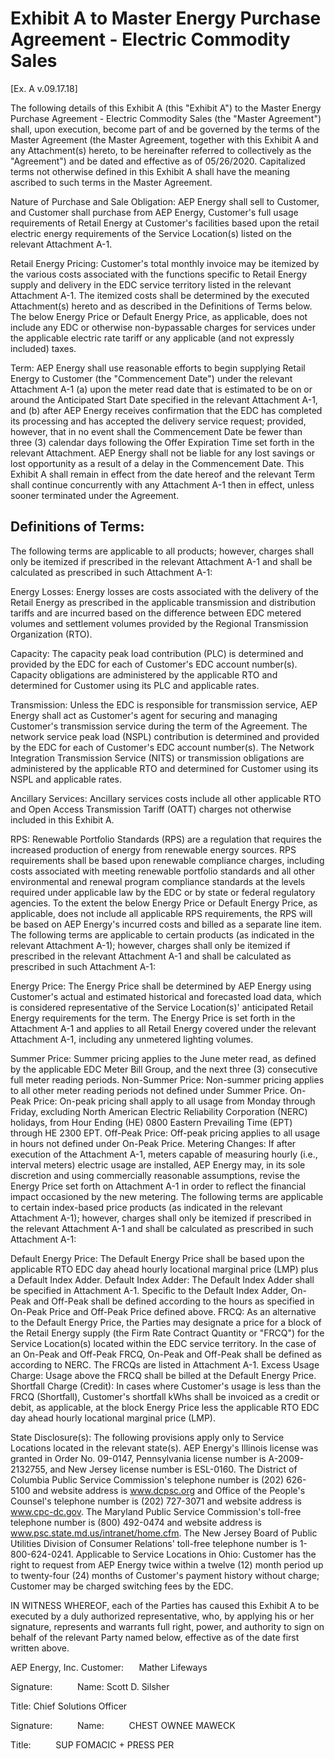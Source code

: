# Exhibit A to Master Energy Purchase Agreement - Electric Commodity Sales 

[Ex. A v.09.17.18]

The following details of this Exhibit A (this "Exhibit A") to the Master Energy Purchase Agreement - Electric Commodity Sales (the "Master Agreement") shall, upon execution, become part of and be governed by the terms of the Master Agreement (the Master Agreement, together with this Exhibit A and any Attachment(s) hereto, to be hereinafter referred to collectively as the "Agreement") and be dated and effective as of 05/26/2020. Capitalized terms not otherwise defined in this Exhibit A shall have the meaning ascribed to such terms in the Master Agreement.

Nature of Purchase and Sale Obligation: AEP Energy shall sell to Customer, and Customer shall purchase from AEP Energy, Customer's full usage requirements of Retail Energy at Customer's facilities based upon the retail electric energy requirements of the Service Location(s) listed on the relevant Attachment A-1.

Retail Energy Pricing: Customer's total monthly invoice may be itemized by the various costs associated with the functions specific to Retail Energy supply and delivery in the EDC service territory listed in the relevant Attachment A-1. The itemized costs shall be determined by the executed Attachment(s) hereto and as described in the Definitions of Terms below. The below Energy Price or Default Energy Price, as applicable, does not include any EDC or otherwise non-bypassable charges for services under the applicable electric rate tariff or any applicable (and not expressly included) taxes.

Term: AEP Energy shall use reasonable efforts to begin supplying Retail Energy to Customer (the "Commencement Date") under the relevant Attachment A-1 (a) upon the meter read date that is estimated to be on or around the Anticipated Start Date specified in the relevant Attachment A-1, and (b) after AEP Energy receives confirmation that the EDC has completed its processing and has accepted the delivery service request; provided, however, that in no event shall the Commencement Date be fewer than three (3) calendar days following the Offer Expiration Time set forth in the relevant Attachment. AEP Energy shall not be liable for any lost savings or lost opportunity as a result of a delay in the Commencement Date. This Exhibit A shall remain in effect from the date hereof and the relevant Term shall continue concurrently with any Attachment A-1 then in effect, unless sooner terminated under the Agreement.

## Definitions of Terms:

The following terms are applicable to all products; however, charges shall only be itemized if prescribed in the relevant Attachment A-1 and shall be calculated as prescribed in such Attachment A-1:

Energy Losses: Energy losses are costs associated with the delivery of the Retail Energy as prescribed in the applicable transmission and distribution tariffs and are incurred based on the difference between EDC metered volumes and settlement volumes provided by the Regional Transmission Organization (RTO).

Capacity: The capacity peak load contribution (PLC) is determined and provided by the EDC for each of Customer's EDC account number(s). Capacity obligations are administered by the applicable RTO and determined for Customer using its PLC and applicable rates.

Transmission: Unless the EDC is responsible for transmission service, AEP Energy shall act as Customer's agent for securing and managing Customer's transmission service during the term of the Agreement. The network service peak load (NSPL) contribution is determined and provided by the EDC for each of Customer's EDC account number(s). The Network Integration Transmission Service (NITS) or transmission obligations are administered by the applicable RTO and determined for Customer using its NSPL and applicable rates.

Ancillary Services: Ancillary services costs include all other applicable RTO and Open Access Transmission Tariff (OATT) charges not otherwise included in this Exhibit A.

RPS: Renewable Portfolio Standards (RPS) are a regulation that requires the increased production of energy from renewable energy sources. RPS requirements shall be based upon renewable compliance charges, including costs associated with meeting renewable portfolio standards and all other environmental and renewal program compliance standards at the levels required under applicable law by the EDC or by state or federal regulatory agencies. To the extent the below Energy Price or Default Energy Price, as applicable, does not include all applicable RPS requirements, the RPS will be based on AEP Energy's incurred costs and billed as a separate line item.
The following terms are applicable to certain products (as indicated in the relevant Attachment A-1); however, charges shall only be itemized if prescribed in the relevant Attachment A-1 and shall be calculated as prescribed in such Attachment A-1:

Energy Price: The Energy Price shall be determined by AEP Energy using Customer's actual and estimated historical and forecasted load data, which is considered representative of the Service Location(s)' anticipated Retail Energy requirements for the term. The Energy Price is set forth in the Attachment A-1 and applies to all Retail Energy covered under the relevant Attachment A-1, including any unmetered lighting volumes.

Summer Price: Summer pricing applies to the June meter read, as defined by the applicable EDC Meter Bill Group, and the next three (3) consecutive full meter reading periods.
Non-Summer Price: Non-summer pricing applies to all other meter reading periods not defined under Summer Price.
On-Peak Price: On-peak pricing shall apply to all usage from Monday through Friday, excluding North American Electric Reliability Corporation (NERC) holidays, from Hour Ending (HE) 0800 Eastern Prevailing Time (EPT) through HE 2300 EPT.
Off-Peak Price: Off-peak pricing applies to all usage in hours not defined under On-Peak Price.
Metering Changes: If after execution of the Attachment A-1, meters capable of measuring hourly (i.e., interval meters) electric usage are installed, AEP Energy may, in its sole discretion and using commercially reasonable assumptions, revise the Energy Price set forth on Attachment A-1 in order to reflect the financial impact occasioned by the new metering.
The following terms are applicable to certain index-based price products (as indicated in the relevant Attachment A-1); however, charges shall only be itemized if prescribed in the relevant Attachment A-1 and shall be calculated as prescribed in such Attachment A-1:

Default Energy Price: The Default Energy Price shall be based upon the applicable RTO EDC day ahead hourly locational marginal price (LMP) plus a Default Index Adder.
Default Index Adder: The Default Index Adder shall be specified in Attachment A-1. Specific to the Default Index Adder, On-Peak and Off-Peak shall be defined according to the hours as specified in On-Peak Price and Off-Peak Price defined above.
FRCQ: As an alternative to the Default Energy Price, the Parties may designate a price for a block of the Retail Energy supply (the Firm Rate Contract Quantity or "FRCQ") for the Service Location(s) located within the EDC service territory. In the case of an On-Peak and Off-Peak FRCQ, On-Peak and Off-Peak shall be defined as according to NERC. The FRCQs are listed in Attachment A-1.
Excess Usage Charge: Usage above the FRCQ shall be billed at the Default Energy Price.
Shortfall Charge (Credit): In cases where Customer's usage is less than the FRCQ (Shortfall), Customer's shortfall kWhs shall be invoiced as a credit or debit, as applicable, at the block Energy Price less the applicable RTO EDC day ahead hourly locational marginal price (LMP).

State Disclosure(s): The following provisions apply only to Service Locations located in the relevant state(s). AEP Energy's Illinois license was granted in Order No. 09-0147, Pennsylvania license number is A-2009-2132755, and New Jersey license number is ESL-0160. The District of Columbia Public Service Commission's telephone number is (202) 626-5100 and website address is www.dcpsc.org and Office of the People's Counsel's telephone number is (202) 727-3071 and website address is www.cpc-dc.gov. The Maryland Public Service Commission's toll-free telephone number is (800) 492-0474 and website address is www.psc.state.md.us/intranet/home.cfm. The New Jersey Board of Public Utilities Division of Consumer Relations' toll-free telephone number is 1-800-624-0241. Applicable to Service Locations in Ohio: Customer has the right to request from AEP Energy twice within a twelve (12) month period up to twenty-four (24) months of Customer's payment history without charge; Customer may be charged switching fees by the EDC.

IN WITNESS WHEREOF, each of the Parties has caused this Exhibit A to be executed by a duly authorized representative, who, by applying his or her signature, represents and warrants full right, power, and authority to sign on behalf of the relevant Party named below, effective as of the date first written above.

AEP Energy, Inc.
Customer: $\quad$ Mather Lifeways

Signature: $\qquad$
Name: Scott D. Silsher

Title: Chief Solutions Officer

Signature: $\qquad$
Name: $\qquad$ CHEST OWNEE MAWECK

Title: $\qquad$ SUP FOMACIC + PRESS PER
